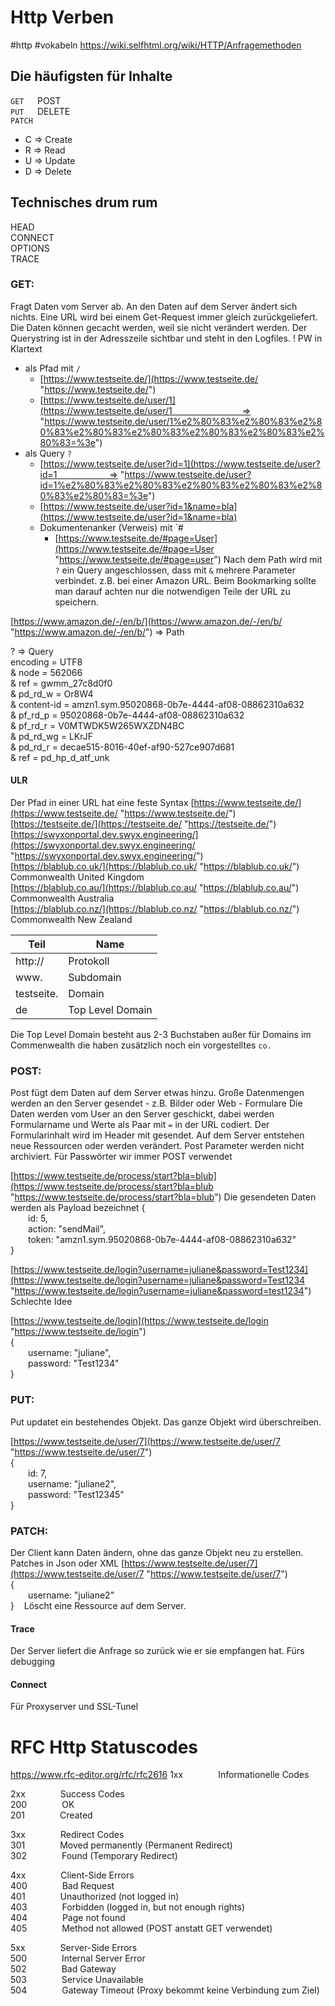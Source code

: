 # Http Verben
#http #vokabeln
https://wiki.selfhtml.org/wiki/HTTP/Anfragemethoden
## Die häufigsten für Inhalte
`GET  
`POST  
`PUT  
`DELETE  
`PATCH  `
- C  => Create
- R => Read
- U => Update
- D => Delete

## Technisches drum rum
HEAD  
CONNECT  
OPTIONS  
TRACE
### GET:  
Fragt Daten vom Server ab. An den Daten auf dem Server ändert sich nichts. Eine URL wird bei einem Get-Request immer gleich zurückgeliefert. Die Daten können gecacht werden, weil sie nicht verändert werden. Der Querystring ist in der Adresszeile sichtbar und steht in den Logfiles. ! PW in Klartext
-  als Pfad mit `/` 
	- [https://www.testseite.de/](https://www.testseite.de/ "https://www.testseite.de/")  
	- [https://www.testseite.de/user/1](https://www.testseite.de/user/1        => "https://www.testseite.de/user/1%e2%80%83%e2%80%83%e2%80%83%e2%80%83%e2%80%83%e2%80%83%e2%80%83%e2%80%83=%3e")
-  als Query `?`
	-  [https://www.testseite.de/user?id=1](https://www.testseite.de/user?id=1      => "https://www.testseite.de/user?id=1%e2%80%83%e2%80%83%e2%80%83%e2%80%83%e2%80%83%e2%80%83=%3e") 
	- [https://www.testseite.de/user?id=1&name=bla](https://www.testseite.de/user?id=1&name=bla)
	- Dokumentenanker (Verweis)  mit `#
		- [https://www.testseite.de/#page=User](https://www.testseite.de/#page=User "https://www.testseite.de/#page=user")
Nach dem Path wird mit `?` ein Query angeschlossen, dass mit `&` mehrere Parameter verbindet. z.B. bei einer Amazon URL. Beim Bookmarking sollte man darauf achten nur die notwendigen Teile der URL zu speichern.

[https://www.amazon.de/-/en/b/](https://www.amazon.de/-/en/b/ "https://www.amazon.de/-/en/b/") => Path

? => Query  
encoding = UTF8  
& node = 562066  
& ref = gwmm_27c8d0f0  
& pd_rd_w = Or8W4  
& content-id = amzn1.sym.95020868-0b7e-4444-af08-08862310a632  
& pf_rd_p = 95020868-0b7e-4444-af08-08862310a632  
& pf_rd_r = V0MTWDK5W265WXZDN4BC  
& pd_rd_wg = LKrJF  
& pd_rd_r = decae515-8016-40ef-af90-527ce907d681  
& ref = pd_hp_d_atf_unk
#### ULR
Der Pfad in einer URL hat eine feste Syntax
[https://www.testseite.de/](https://www.testseite.de/ "https://www.testseite.de/")  
[https://testseite.de/](https://testseite.de/ "https://testseite.de/")  
[https://swyxonportal.dev.swyx.engineering/](https://swyxonportal.dev.swyx.engineering/ "https://swyxonportal.dev.swyx.engineering/")  
[https://blablub.co.uk/](https://blablub.co.uk/ "https://blablub.co.uk/") Commonwealth United Kingdom  
[https://blablub.co.au/](https://blablub.co.au/ "https://blablub.co.au/") Commonwealth Australia  
[https://blablub.co.nz/](https://blablub.co.nz/ "https://blablub.co.nz/") Commonwealth New Zealand

| Teil       | Name             |
| ---------- | ---------------- |
| http://    | Protokoll        |
| www.       | Subdomain        |
| testseite. | Domain           |
| de         | Top Level Domain |
Die Top Level Domain besteht aus 2-3 Buchstaben außer für Domains im Commenwealth die haben zusätzlich noch ein vorgestelltes `co.` 

### POST:  
Post fügt dem Daten auf dem Server etwas hinzu. Große Datenmengen werden an  den Server gesendet - z.B. Bilder oder Web - Formulare
Die Daten werden vom User an den Server geschickt, dabei werden Formularname und Werte als  Paar  mit `=` in der URL codiert. Der Formularinhalt wird im Header mit gesendet.
Auf dem Server entstehen neue Ressourcen oder werden verändert.
Post Parameter werden nicht archiviert.
Für Passwörter wir immer POST verwendet

[https://www.testseite.de/process/start?bla=blub](https://www.testseite.de/process/start?bla=blub "https://www.testseite.de/process/start?bla=blub")
Die gesendeten Daten werden als Payload bezeichnet
{  
  id: 5,  
  action: "sendMail",  
  token: "amzn1.sym.95020868-0b7e-4444-af08-08862310a632"  
}

[https://www.testseite.de/login?username=juliane&password=Test1234](https://www.testseite.de/login?username=juliane&password=Test1234 "https://www.testseite.de/login?username=juliane&password=test1234")  
Schlechte Idee

[https://www.testseite.de/login](https://www.testseite.de/login "https://www.testseite.de/login")  
{  
  username: "juliane",  
  password: "Test1234"  
}

### PUT:  
Put updatet ein bestehendes Objekt. Das ganze Objekt wird überschreiben.

[https://www.testseite.de/user/7](https://www.testseite.de/user/7 "https://www.testseite.de/user/7")  
{  
  id: 7,  
  username: "juliane2",  
  password: "Test12345"  
}

### PATCH:  
Der Client kann Daten ändern, ohne das ganze Objekt neu zu erstellen. Patches in Json oder XML
[https://www.testseite.de/user/7](https://www.testseite.de/user/7 "https://www.testseite.de/user/7")  
{  
  username: "juliane2"  
}   
Löscht eine Ressource auf dem Server. 
#### Trace
Der Server liefert die Anfrage so zurück wie er sie empfangen hat. Fürs debugging
####  Connect
Für Proxyserver und SSL-Tunel
# RFC Http Statuscodes
https://www.rfc-editor.org/rfc/rfc2616
1xx    Informationelle Codes

2xx    Success Codes  
200    OK  
201    Created

3xx    Redirect Codes  
301    Moved permanently (Permanent Redirect)  
302    Found (Temporary Redirect)

4xx    Client-Side Errors  
400    Bad Request  
401    Unauthorized (not logged in)  
403    Forbidden (logged in, but not enough rights)  
404    Page not found  
405    Method not allowed (POST anstatt GET verwendet)

5xx    Server-Side Errors  
500    Internal Server Error  
502    Bad Gateway  
503    Service Unavailable  
504    Gateway Timeout (Proxy bekommt keine Verbindung zum Ziel)



